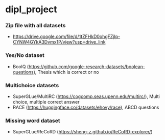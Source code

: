 # dipl_project

### Zip file with all datasets
- https://drive.google.com/file/d/1tZFHkD0ohgFZjlp-CYNW4GYkA3Dvmx1P/view?usp=drive_link

### Yes/No dataset
- BoolQ (https://github.com/google-research-datasets/boolean-questions), Thesis which is correct or no

### Multichoice datasets
- SuperGLue/MultiRC (https://cogcomp.seas.upenn.edu/multirc/), Multi choice, multiple correct answer
- RACE (https://huggingface.co/datasets/ehovy/race), ABCD questions

### Missing word dataset
- SuperGLue/ReCoRD (https://sheng-z.github.io/ReCoRD-explorer/)
